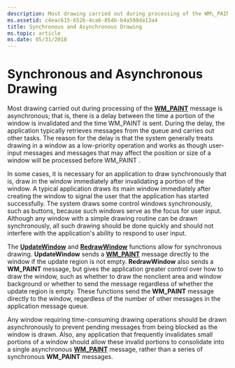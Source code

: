 ```yaml
---
description: Most drawing carried out during processing of the WM\_PAINT message is asynchronous; that is, there is a delay between the time a portion of the window is invalidated and the time WM\_PAINT is sent.
ms.assetid: c4eac615-6526-4ca6-854b-b4a598da13a4
title: Synchronous and Asynchronous Drawing
ms.topic: article
ms.date: 05/31/2018
---
```


# Synchronous and Asynchronous Drawing

Most drawing carried out during processing of the [**WM\_PAINT**](wm-paint.md) message is asynchronous; that is, there is a delay between the time a portion of the window is invalidated and the time WM\_PAINT is sent. During the delay, the application typically retrieves messages from the queue and carries out other tasks. The reason for the delay is that the system generally treats drawing in a window as a low-priority operation and works as though user-input messages and messages that may affect the position or size of a window will be processed before WM\_PAINT .

In some cases, it is necessary for an application to draw synchronously that is, draw in the window immediately after invalidating a portion of the window. A typical application draws its main window immediately after creating the window to signal the user that the application has started successfully. The system draws some control windows synchronously, such as buttons, because such windows serve as the focus for user input. Although any window with a simple drawing routine can be drawn synchronously, all such drawing should be done quickly and should not interfere with the application's ability to respond to user input.

The [**UpdateWindow**](/windows/desktop/api/Winuser/nf-winuser-updatewindow) and [**RedrawWindow**](/windows/desktop/api/Winuser/nf-winuser-redrawwindow) functions allow for synchronous drawing. **UpdateWindow** sends a [**WM\_PAINT**](wm-paint.md) message directly to the window if the update region is not empty. **RedrawWindow** also sends a **WM\_PAINT** message, but gives the application greater control over how to draw the window, such as whether to draw the nonclient area and window background or whether to send the message regardless of whether the update region is empty. These functions send the **WM\_PAINT** message directly to the window, regardless of the number of other messages in the application message queue.

Any window requiring time-consuming drawing operations should be drawn asynchronously to prevent pending messages from being blocked as the window is drawn. Also, any application that frequently invalidates small portions of a window should allow these invalid portions to consolidate into a single asynchronous [**WM\_PAINT**](wm-paint.md) message, rather than a series of synchronous **WM\_PAINT** messages.

 

 



